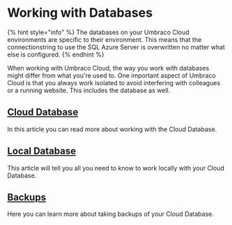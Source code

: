 # Working with Databases

{% hint style="info" %}
The databases on your Umbraco Cloud environments are specific to their environment. This means that the connectionstring to use the SQL Azure Server is overwritten no matter what else is configured.
{% endhint %}

When working with Umbraco Cloud, the way you work with databases might differ from what you're used to. One important aspect of Umbraco Cloud is that you always work isolated to avoid interfering with colleagues or a running website. This includes the database as well.

## [Cloud Database](cloud-database/)

In this article you can read more about working with the Cloud Database.

## [Local Database](cloud-database/local-database.md)

This article will tell you all you need to know to work locally with your Cloud Database.

## [Backups](backups.md)

Here you can learn more about taking backups of your Cloud Database.
